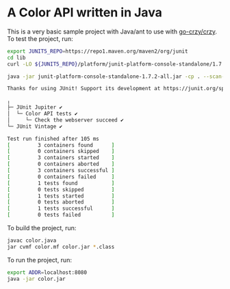 # A Color API written in Java

This is a very basic sample project with Java/ant to use with
[go-crzy/crzy](https://github.com/go-crzy/crzy). To test the project, run:

```bash
export JUNIT5_REPO=https://repo1.maven.org/maven2/org/junit
cd lib
curl -LO ${JUNIT5_REPO}/platform/junit-platform-console-standalone/1.7.2/junit-platform-console-standalone-1.7.2-all.jar

java -jar junit-platform-console-standalone-1.7.2-all.jar -cp . --scan-classpath

Thanks for using JUnit! Support its development at https://junit.org/sponsoring

╷
├─ JUnit Jupiter ✔
│  └─ Color API tests ✔
│     └─ Check the webserver succeed ✔
└─ JUnit Vintage ✔

Test run finished after 105 ms
[         3 containers found      ]
[         0 containers skipped    ]
[         3 containers started    ]
[         0 containers aborted    ]
[         3 containers successful ]
[         0 containers failed     ]
[         1 tests found           ]
[         0 tests skipped         ]
[         1 tests started         ]
[         0 tests aborted         ]
[         1 tests successful      ]
[         0 tests failed          ]
```

To build the project, run:

```bash
javac color.java
jar cvmf color.mf color.jar *.class
```

To run the project, run:

```bash
export ADDR=localhost:8080
java -jar color.jar
```

